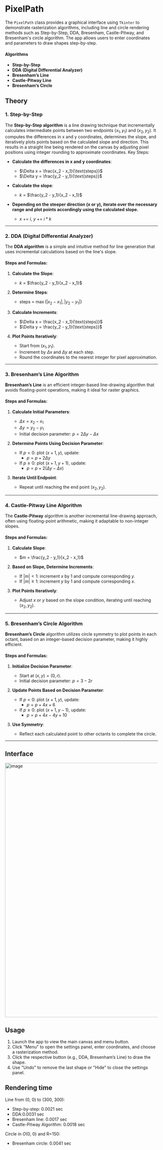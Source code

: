 # PixelPath

The `PixelPath` class provides a graphical interface using `Tkinter` to demonstrate rasterization algorithms, including line and circle rendering methods such as Step-by-Step, DDA, Bresenham, Castle-Pitway, and Bresenham's circle algorithm. The app allows users to enter coordinates and parameters to draw shapes step-by-step.

#### Algorithms
- **Step-by-Step**
- **DDA (Digital Differential Analyzer)**
- **Bresenham’s Line**
- **Castle-Pitway Line**
- **Bresenham’s Circle**

## Theory

### 1. Step-by-Step
The **Step-by-Step algorithm** is a line drawing technique that incrementally calculates intermediate points between two endpoints $(x_1, y_1)$ and $(x_2, y_2)$. It computes the differences in x and y coordinates, determines the slope, and iteratively plots points based on the calculated slope and direction. This results in a straight line being rendered on the canvas by adjusting pixel positions using integer rounding to approximate coordinates.
Key Steps:
- **Calculate the differences in x and y coordinates**:
  
   - $\Delta x = \frac{x_2 - x_1}{\text{steps}}$
   - $\Delta y = \frac{y_2 - y_1}{\text{steps}}$
     
- **Calculate the slope**:
  
   - $k$ = $\frac{y_2 - y_1}{x_2 - x_1}$
     
- **Depending on the steeper direction (x or y), iterate over the necessary range and plot points accordingly using the calculated slope.**
  
   - $x$ += $i$, $y$ += $i * k$
     
---

### 2. DDA (Digital Differential Analyzer)
The **DDA algorithm** is a simple and intuitive method for line generation that uses incremental calculations based on the line's slope.

#### Steps and Formulas:
1. **Calculate the Slope**:
   - $k$ = $\frac{y_2 - y_1}{x_2 - x_1}$

2. **Determine Steps**:
   - steps = $\max(|x_2 - x_1|, |y_2 - y_1|)$

3. **Calculate Increments**:
   - $\Delta x = \frac{x_2 - x_1}{\text{steps}}$
   - $\Delta y = \frac{y_2 - y_1}{\text{steps}}$

4. **Plot Points Iteratively**:
   - Start from $(x_1, y_1)$.
   - Increment by $\Delta x$ and $\Delta y$ at each step.
   - Round the coordinates to the nearest integer for pixel approximation.

---

### 3. Bresenham’s Line Algorithm
**Bresenham’s Line** is an efficient integer-based line-drawing algorithm that avoids floating-point operations, making it ideal for raster graphics.

#### Steps and Formulas:
1. **Calculate Initial Parameters**:
   - $\Delta x = x_2 - x_1$
   - $\Delta y = y_2 - y_1$
   - Initial decision parameter: $p = 2 \Delta y - \Delta x$

2. **Determine Points Using Decision Parameter**:
   - If $p < 0$: plot $(x+1, y)$, update:
     - $p = p + 2 \Delta y$
   - If $p \geq 0$: plot $(x+1, y+1)$, update:
     - $p = p + 2 (\Delta y - \Delta x)$

3. **Iterate Until Endpoint**:
   - Repeat until reaching the end point $(x_2, y_2)$.

---

### 4. Castle-Pitway Line Algorithm
The **Castle-Pitway** algorithm is another incremental line-drawing approach, often using floating-point arithmetic, making it adaptable to non-integer slopes.

#### Steps and Formulas:
1. **Calculate Slope**:
   - $m = \frac{y_2 - y_1}{x_2 - x_1}$

2. **Based on Slope, Determine Increments**:
   - If $|m| < 1$: increment $x$ by 1 and compute corresponding $y$.
   - If $|m| \geq 1$: increment $y$ by 1 and compute corresponding $x$.

3. **Plot Points Iteratively**:
   - Adjust $x$ or $y$ based on the slope condition, iterating until reaching $(x_2, y_2)$.

---

### 5. Bresenham’s Circle Algorithm
**Bresenham’s Circle** algorithm utilizes circle symmetry to plot points in each octant, based on an integer-based decision parameter, making it highly efficient.

#### Steps and Formulas:
1. **Initialize Decision Parameter**:
   - Start at $(x, y) = (0, r)$.
   - Initial decision parameter: $p = 3 - 2r$

2. **Update Points Based on Decision Parameter**:
   - If $p < 0$: plot $(x+1, y)$, update:
     - $p = p + 4x + 6$
   - If $p \geq 0$: plot $(x+1, y-1)$, update:
     - $p = p + 4x - 4y + 10$

3. **Use Symmetry**:
   - Reflect each calculated point to other octants to complete the circle.

---
## Interface

<img width="839" alt="image" src="https://github.com/user-attachments/assets/617bc20b-48fc-4072-b168-24f5a9847856">



## Usage
1. Launch the app to view the main canvas and menu button.
2. Click "Menu" to open the settings panel, enter coordinates, and choose a rasterization method.
3. Click the respective button (e.g., DDA, Bresenham’s Line) to draw the shape.
4. Use "Undo" to remove the last shape or "Hide" to close the settings panel.

## Rendering time
Line from (0, 0) to (300, 300):
- Step-by-step: 0.0021 sec
- DDA:0.0031 sec
- Bresenham line: 0.0017 sec
- Castle-Pitway Algorithm: 0.0018 sec
  
Circle in $O$(0, 0) and R=150:
- Bresenham circle: 0.0041 sec
